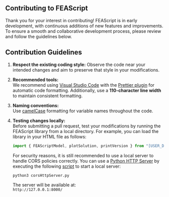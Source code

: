 ## Contributing to FEAScript

Thank you for your interest in contributing! FEAScript is in early development, with continuous additions of new features and improvements. To ensure a smooth and collaborative development process, please review and follow the guidelines below.

## Contribution Guidelines

1. **Respect the existing coding style:** Observe the code near your intended changes and aim to preserve that style in your modifications.

2. **Recommended tools:**  
   We recommend using [Visual Studio Code](https://code.visualstudio.com/) with the [Prettier plugin](https://marketplace.visualstudio.com/items?itemName=esbenp.prettier-vscode) for automatic code formatting. Additionally, use a **110-character line width** to maintain consistent formatting.

3. **Naming conventions:**  
   Use [camelCase](https://en.wikipedia.org/wiki/Camel_case) formatting for variable names throughout the code.

4. **Testing changes locally:**  
   Before submitting a pull request, test your modifications by running the FEAScript library from a local directory. For example, you can load the library in your HTML file as follows:

   ```javascript
   import { FEAScriptModel, plotSolution, printVersion } from "[USER_DIRECTORY]/FEAScript-core/src/index.js";
   ```

   For security reasons, it is still recommended to use a local server to handle CORS policies correctly. You can use a <a href="https://docs.python.org/3/library/http.server.html" target="_blank">Python HTTP Server</a> by executing the following <a href="https://github.com/FEAScript/FEAScript-website/blob/main/corsHttpServer.py" target="_blank">script</a> to start a local server:

   ```bash
   python3 corsHttpServer.py
   ```

   The server will be available at:  
   `http://127.0.0.1:8000/`
